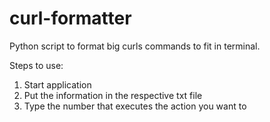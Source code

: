 # curl-formatter
Python script to format big curls commands to fit in terminal.

Steps to use:
1. Start application
2. Put the information in the respective txt file
3. Type the number that executes the action you want to

